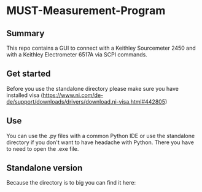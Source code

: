 # MUST-Measurement-Program

## Summary 
This repo contains a GUI to connect with a Keithley Sourcemeter 2450 and with a Keithley Electrometer 6517A via SCPI commands. 

## Get started 
Before you use the standalone directory please make sure you have installed visa (https://www.ni.com/de-de/support/downloads/drivers/download.ni-visa.html#442805)

## Use
You can use the .py files with a common Python IDE or use the standalone directory if you don't want to have headache with Python. There you have to need to open the .exe file.

## Standalone version 
Because the directory is to big you can find it here: 